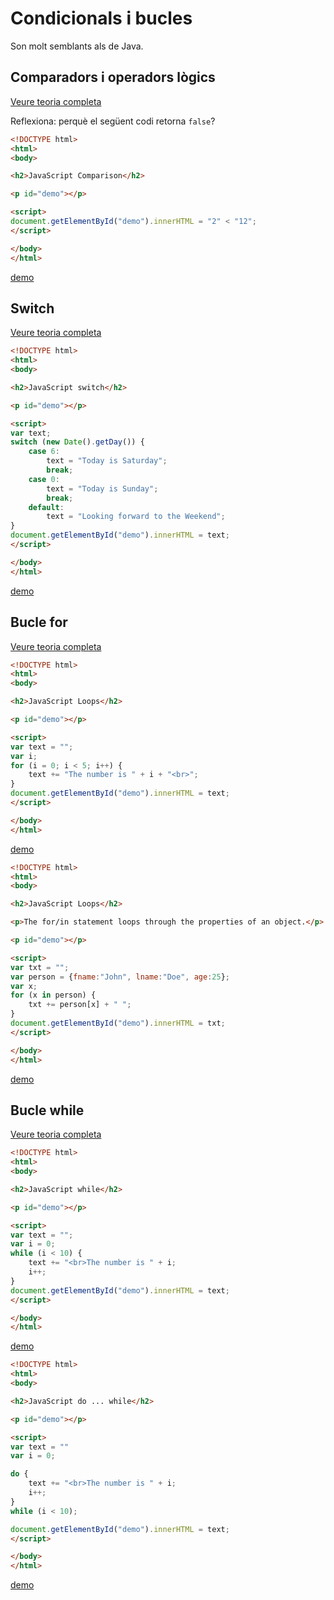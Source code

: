 Condicionals i bucles
=================

Son molt semblants als de Java.

Comparadors i operadors lògics
----------------------

[Veure teoria completa](https://www.w3schools.com/js/js_comparisons.asp)

Reflexiona: perquè el següent codi retorna `false`?

```html
<!DOCTYPE html>
<html>
<body>

<h2>JavaScript Comparison</h2>

<p id="demo"></p>

<script>
document.getElementById("demo").innerHTML = "2" < "12";
</script>

</body>
</html>
```
[demo](https://www.w3schools.com/js/tryit.asp?filename=tryjs_comparison_26)


Switch
------
[Veure teoria completa](https://www.w3schools.com/js/js_switch.asp)

```html
<!DOCTYPE html>
<html>
<body>

<h2>JavaScript switch</h2>

<p id="demo"></p>

<script>
var text;
switch (new Date().getDay()) {
    case 6:
        text = "Today is Saturday";
        break;
    case 0:
        text = "Today is Sunday";
        break;
    default:
        text = "Looking forward to the Weekend";
}
document.getElementById("demo").innerHTML = text;
</script>

</body>
</html>
```

[demo](https://www.w3schools.com/js/tryit.asp?filename=tryjs_switch2)


Bucle for
------
[Veure teoria completa](https://www.w3schools.com/js/js_loop_for.asp)

```html
<!DOCTYPE html>
<html>
<body>

<h2>JavaScript Loops</h2>

<p id="demo"></p>

<script>
var text = "";
var i;
for (i = 0; i < 5; i++) {
    text += "The number is " + i + "<br>";
}
document.getElementById("demo").innerHTML = text;
</script>

</body>
</html>
```

[demo](https://www.w3schools.com/js/tryit.asp?filename=tryjs_loop_for_ex)


```html
<!DOCTYPE html>
<html>
<body>

<h2>JavaScript Loops</h2>

<p>The for/in statement loops through the properties of an object.</p>

<p id="demo"></p>

<script>
var txt = "";
var person = {fname:"John", lname:"Doe", age:25};
var x;
for (x in person) {
    txt += person[x] + " ";
}
document.getElementById("demo").innerHTML = txt;
</script>

</body>
</html>
```

[demo](https://www.w3schools.com/js/tryit.asp?filename=tryjs_object_for_in)


Bucle while
-----
[Veure teoria completa](https://www.w3schools.com/js/js_loop_while.asp)

```html
<!DOCTYPE html>
<html>
<body>

<h2>JavaScript while</h2>

<p id="demo"></p>

<script>
var text = "";
var i = 0;
while (i < 10) {
    text += "<br>The number is " + i;
    i++;
}
document.getElementById("demo").innerHTML = text;
</script>

</body>
</html>
```

[demo](https://www.w3schools.com/js/tryit.asp?filename=tryjs_while)

```html
<!DOCTYPE html>
<html>
<body>

<h2>JavaScript do ... while</h2>

<p id="demo"></p>

<script>
var text = ""
var i = 0;

do {
    text += "<br>The number is " + i;
    i++;
}
while (i < 10);  

document.getElementById("demo").innerHTML = text;
</script>

</body>
</html>
```
[demo](https://www.w3schools.com/js/tryit.asp?filename=tryjs_dowhile)

